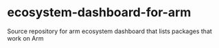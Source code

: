 # ecosystem-dashboard-for-arm
Source repository for arm ecosystem dashboard that lists packages that work on Arm
